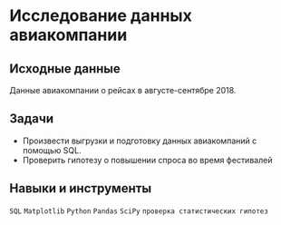 # Исследование данных авиакомпании

## Исходные данные  

Данные авиакомпании о рейсах в августе-сентябре 2018.

## Задачи 
- Произвести выгрузки и подготовку данных авиакомпаний с помощью SQL.
- Проверить гипотезу о повышении спроса во время фестивалей

## Навыки и инструменты 

`SQL`  `Matplotlib` `Python` `Pandas`  `SciPy`  `проверка статистических гипотез`